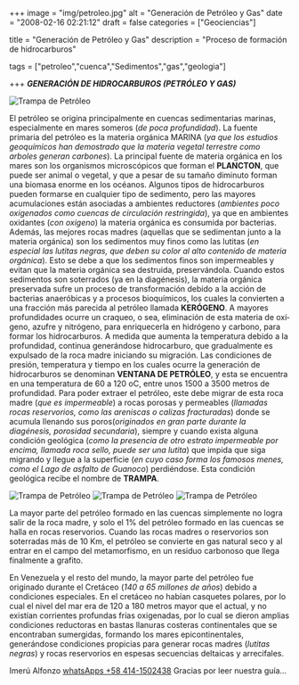 +++
image = "img/petroleo.jpg" 
alt = "Generación de Petróleo y Gas" 
date = "2008-02-16 02:21:12"
draft = false 
categories = ["Geociencias"]

title = "Generación de Petróleo y Gas" 
description = "Proceso de formación de hidrocarburos" 

tags = ["petroleo","cuenca","Sedimentos","gas","geologia"]

+++
***GENERACIÓN DE HIDROCARBUROS (PETRÓLEO Y GAS)***

![Trampa de Petróleo](/img/basin.jpg "Cuenca y generación de Petróleo")

El petróleo se origina principalmente en cuencas sedimentarias marinas, especialmente en mares someros (*de poca profundidad*). La fuente  primaria del petróleo es la materia orgánica MARINA (*ya que los estudios geoquí­micos han demostrado que la materia vegetal terrestre como arboles generan carbones*). La principal fuente de materia orgánica en los mares son los organismos microscópicos que forman el **PLANCTON**, que puede ser animal o vegetal, y que a pesar de su tamaño diminuto forman una biomasa enorme en los océanos. Algunos tipos de hidrocarburos pueden formarse en cualquier tipo de sedimento, pero las mayores acumulaciones están asociadas a ambientes reductores (*ambientes poco oxigenados como cuencas de circulación restringida*), ya que en ambientes oxidantes (*con oxigeno*) la materia orgánica es consumida por bacterias. Además, las mejores rocas madres (aquellas que se sedimentan junto a la materia orgánica) son los sedimentos muy finos como las lutitas (*en especial las lutitas negras, que deben su color al alto contenido de materia orgánica*). Esto se debe a que los sedimentos finos son impermeables y evitan que la materia orgánica sea destruida, preservándola. Cuando estos sedimentos son soterrados  (ya en la diagénesis), la materia orgánica preservada sufre un proceso de transformación debido a la acción de bacterias anaeróbicas y a procesos bioquí­micos, los cuales la convierten a una fracción más parecida al petróleo llamada **KERÓGENO**. A mayores profundidades ocurre un craqueo, o sea, eliminación de esta materia de oxí­geno, azufre y nitrógeno, para enriquecerla en hidrógeno y carbono, para formar los hidrocarburos. A medida que aumenta la temperatura debido a la profundidad, continua generándose hidrocarburo, que gradualmente es expulsado de la roca madre iniciando su migración. Las condiciones de presión, temperatura y tiempo en los cuales ocurre la generación de hidrocarburos se denominan **VENTANA DE PETRÓLEO**, y esta se encuentra en una temperatura de 60 a 120 oC, entre unos 1500 a 3500 metros de profundidad. Para poder extraer el petróleo, este debe migrar de esta roca madre (*que es impermeable*) a rocas porosas y permeables (*llamadas rocas reservorios, como las areniscas o calizas fracturadas*) donde se acumula llenando sus poros(*originados en gran parte durante la diagénesis, porosidad secundaria*), siempre y cuando exista alguna condición geológica (*como la presencia de otro estrato impermeable por encima, llamada roca sello, puede ser una lutita*) que impida que siga migrando y llegue a la superficie (*en cuyo caso forma los famosos menes, como el Lago de asfalto de Guanoco*) perdiéndose. Esta condición geológica recibe el nombre de **TRAMPA**.

![Trampa de Petróleo](/img/PetroleoTrampaEstructural.png "Trampas de Petróleo Estructurales")
![Trampa de Petróleo](/img/PetroleoTrampaEstratigrafica.png "Trampas de Petróleo Estratigráficas")
![Trampa de Petróleo](/img/PetroleoTrampaEstratigrafica1.png "Trampas de Petróleo Estratigráficas")

La mayor parte del petróleo formado en las cuencas simplemente no logra salir de la roca madre, y solo el 1% del petróleo formado en las cuencas se halla en rocas reservorios. Cuando las rocas madres o reservorios son soterradas más de 10 Km, el petróleo se convierte en gas natural seco y al entrar en el campo del metamorfismo, en un residuo carbonoso que llega finalmente a grafito.

En Venezuela y el resto del mundo, la mayor parte del petróleo fue originado durante el Cretáceo (*140 a 65 millones de años*) debido a condiciones especiales. En el cretáceo no habí­an casquetes polares, por lo cual el nivel del mar era de 120 a 180 metros mayor que el actual, y no existí­an corrientes profundas frí­as oxigenadas, por lo cual se dieron amplias condiciones reductoras en bastas llanuras costeras continentales que se encontraban sumergidas, formando los mares epicontinentales, generándose condiciones propicias para generar rocas madres (*lutitas negras*) y rocas reservorios en espesas secuencias deltaicas y arrecifales.


Imerú Alfonzo [whatsApps +58 414-1502438](https://wa.me/584141502438)
Gracias por leer nuestra guía...

